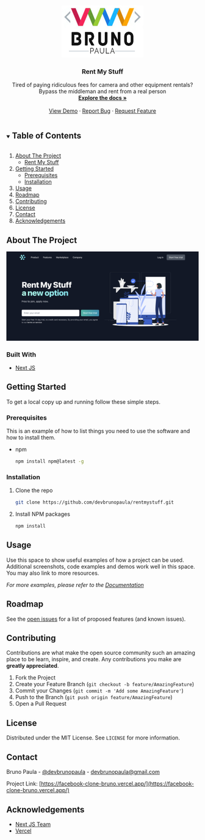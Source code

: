 <!-- [![Contributors][contributors-shield]][contributors-url]
[![Forks][forks-shield]][forks-url]
[![Stargazers][stars-shield]][stars-url]
[![Issues][issues-shield]][issues-url]
[![MIT License][license-shield]][license-url]
[![LinkedIn][linkedin-shield]][linkedin-url] -->

<!-- PROJECT LOGO -->
<br />
<p align="center">

  <a href="https://brunopaula.com/">
    <img src="https://github.com/devbrunopaula/pomobreak/raw/main/github/images/bruno.jpg" alt="Logo"  >
  </a>

  <h3 align="center">Rent My Stuff</h3>

  <p align="center">
    Tired of paying ridiculous fees for camera and other equipment rentals? Bypass the middleman and rent from a real person
    <br />
    <a href="https://github.com/devbrunopaula/rentmystuff"><strong>Explore the docs »</strong></a>
    <br />
    <br />
    <a href="https://rentmystuff.netlify.app/">View Demo</a>
    ·
    <a href="https://github.com/devbrunopaula/rentmystuff/issues">Report Bug</a>
    ·
    <a href="https://github.com/devbrunopaula/rentmystuff/issues">Request Feature</a>
  </p>
</p>

<!-- TABLE OF CONTENTS -->
<details open="open">
  <summary><h2 style="display: inline-block">Table of Contents</h2></summary>
  <ol>
    <li>
      <a href="#about-the-project">About The Project</a>
      <ul>
        <li><a href="#built-with">Rent My Stuff</a></li>
      </ul>
    </li>
    <li>
      <a href="#getting-started">Getting Started</a>
      <ul>
        <li><a href="#prerequisites">Prerequisites</a></li>
        <li><a href="#installation">Installation</a></li>
      </ul>
    </li>
    <li><a href="#usage">Usage</a></li>
    <li><a href="#roadmap">Roadmap</a></li>
    <li><a href="#contributing">Contributing</a></li>
    <li><a href="#license">License</a></li>
    <li><a href="#contact">Contact</a></li>
    <li><a href="#acknowledgements">Acknowledgements</a></li>
  </ol>
</details>

<!-- ABOUT THE PROJECT -->

## About The Project

<div>

[![Product Name Screen Shot][product-screenshot]](https://facebook-clone-bruno.vercel.app/)

### Built With

-   [Next JS](https://reactjs.org/)

<!-- GETTING STARTED -->

## Getting Started

To get a local copy up and running follow these simple steps.

### Prerequisites

This is an example of how to list things you need to use the software and how to install them.

-   npm
    ```sh
    npm install npm@latest -g
    ```

### Installation

1. Clone the repo
    ```sh
    git clone https://github.com/devbrunopaula/rentmystuff.git
    ```
2. Install NPM packages
    ```sh
    npm install
    ```

<!-- USAGE EXAMPLES -->

## Usage

Use this space to show useful examples of how a project can be used. Additional screenshots, code examples and demos work well in this space. You may also link to more resources.

_For more examples, please refer to the [Documentation](https://github.com/devbrunopaula/facebook-clone)_

<!-- ROADMAP -->

## Roadmap

See the [open issues](https://github.com/devbrunopaula/facebook-clone/issues) for a list of proposed features (and known issues).

<!-- CONTRIBUTING -->

## Contributing

Contributions are what make the open source community such an amazing place to be learn, inspire, and create. Any contributions you make are **greatly appreciated**.

1. Fork the Project
2. Create your Feature Branch (`git checkout -b feature/AmazingFeature`)
3. Commit your Changes (`git commit -m 'Add some AmazingFeature'`)
4. Push to the Branch (`git push origin feature/AmazingFeature`)
5. Open a Pull Request

<!-- LICENSE -->

## License

Distributed under the MIT License. See `LICENSE` for more information.

<!-- CONTACT -->

## Contact

Bruno Paula - [@devbrunopaula](https://twitter.com/devbrunopaula) - devbrunopaula@gmail.com

Project Link: [https://facebook-clone-bruno.vercel.app/](https://facebook-clone-bruno.vercel.app/)

<!-- ACKNOWLEDGEMENTS -->

## Acknowledgements

-   [Next JS Team](https://nextjs.org/)
-   [Vercel](https://vercel.com/)

<!-- MARKDOWN LINKS & IMAGES -->
<!-- https://www.markdownguide.org/basic-syntax/#reference-style-links -->

[contributors-shield]: https://img.shields.io/github/contributors/devbrunopaula/repo.svg?style=for-the-badge
[my-shield]: https://img.shields.io/badge/dev-brunopaula-blue
[contributors-url]: https://github.com/devbrunopaula/repo/graphs/contributors
[forks-shield]: https://img.shields.io/github/forks/devbrunopaula/repo.svg?style=for-the-badge
[forks-url]: https://github.com/devbrunopaula/repo/network/members
[stars-shield]: https://img.shields.io/github/stars/devbrunopaula/repo.svg?style=for-the-badge
[stars-url]: https://github.com/devbrunopaula/repo/stargazers
[issues-shield]: https://img.shields.io/github/issues/devbrunopaula/repo.svg?style=for-the-badge
[issues-url]: https://github.com/devbrunopaula/repo/issues
[license-shield]: https://img.shields.io/github/license/devbrunopaula/repo.svg?style=for-the-badge
[license-url]: https://github.com/devbrunopaula/repo/blob/master/LICENSE.txt
[linkedin-shield]: https://img.shields.io/badge/-LinkedIn-black.svg?style=for-the-badge&logo=linkedin&colorB=555
[linkedin-url]: https://www.linkedin.com/in/bruno-paula
[product-screenshot]: ./screenshot.png
[project-ad]: https://logos-world.net/wp-content/uploads/2020/04/Facebook-Logo.png
[logo]: https://github.com/devbrunopaula/pomobreak/raw/main/github/images/bruno.jpg
[openissues]: (https://img.shields.io/bitbucket/issues/devbrunopaula/quest-nextJs?style=for-the-badge)
